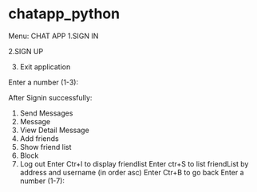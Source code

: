 # chatapp_python

Menu: 
  CHAT APP
  1.SIGN IN
  
  2.SIGN UP
  
  3. Exit application
  
  Enter a number (1-3):
  
After Signin successfully:
  1. Send Messages
  2. Message
  3. View Detail Message
  4. Add friends
  5. Show friend list
  6. Block
  7. Log out
  Enter Ctr+l to display friendlist
  Enter ctr+S to list friendList by address and username (in order asc)
  Enter Ctr+B to go back
  Enter a number (1-7):
